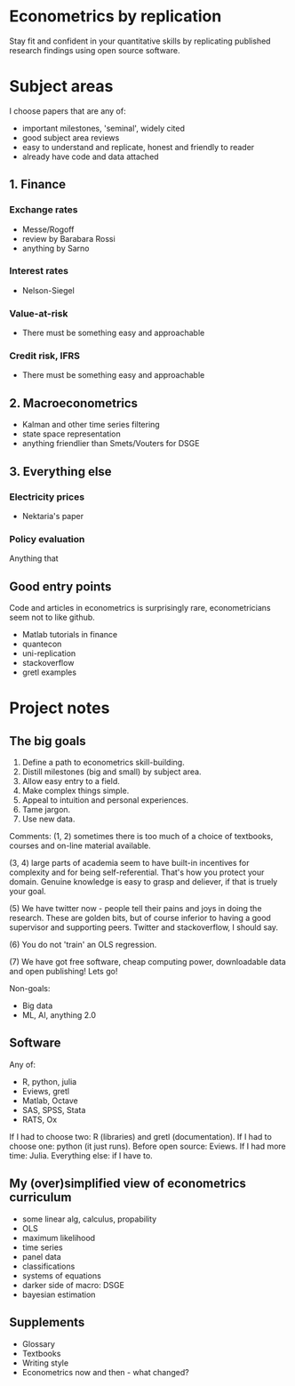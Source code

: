 # Econometrics by replication

Stay fit and confident in your quantitative skills by replicating published 
research findings using open source software. 

# Subject areas

I choose papers that are any of:

- important milestones, 'seminal', widely cited
- good subject area reviews
- easy to understand and replicate, honest and friendly to reader
- already have code and data attached

## 1. Finance

### Exchange rates

- Messe/Rogoff
- review by Barabara Rossi
- anything by Sarno 

### Interest rates

- Nelson-Siegel 

### Value-at-risk

- There must be something easy and approachable

### Credit risk, IFRS

- There must be something easy and approachable

## 2. Macroeconometrics

- Kalman and other time series filtering 
- state space representation
- anything friendlier than Smets/Vouters for DSGE


## 3. Everything else


### Electricity prices

- Nektaria's paper

### Policy evaluation

Anything that 

### 

## Good entry points

Code and articles in econometrics is surprisingly rare,
econometricians seem not to like github. 

- Matlab tutorials in finance
- quantecon
- uni-replication 
- stackoverflow
- gretl examples

# Project notes 

## The big goals

1. Define a path to econometrics skill-building.  
2. Distill milestones (big and small) by subject area. 
3. Allow easy entry to a field.
4. Make complex things simple. 
5. Appeal to intuition and personal experiences. 
6. Tame jargon.
7. Use new data.

Comments:
(1, 2) sometimes there is too much of a choice of textbooks, courses and on-line material available.  

(3, 4) large parts of academia seem to have built-in incentives for complexity and for being self-referential. 
       That's how you protect your domain. Genuine knowledge is easy to grasp and deliever, if that is truely 
       your goal. 

(5) We have twitter now - people tell their pains and joys in doing the research. These are golden bits,
    but of course inferior to having a good supervisor and supporting peers. Twitter and stackoverflow, 
    I should say.    

(6) You do not 'train' an OLS regression.

(7) We have got free software, cheap computing power, downloadable data and open publishing! Lets go!

Non-goals:
- Big data 
- ML, AI, anything 2.0 

## Software

Any of: 

- R, python, julia
- Eviews, gretl
- Matlab, Octave
- SAS, SPSS, Stata
- RATS, Ox

If I had to choose two: R (libraries) and gretl (documentation).
If I had to choose one: python (it just runs).
Before open source: Eviews.
If I had more time: Julia.
Everything else: if I have to. 

## My (over)simplified view of econometrics curriculum

- some linear alg, calculus, propability
- OLS
- maximum likelihood
- time series
- panel data
- classifications
- systems of equations
- darker side of macro: DSGE
- bayesian estimation

## Supplements

- Glossary
- Textbooks
- Writing style
- Econometrics now and then - what changed?
